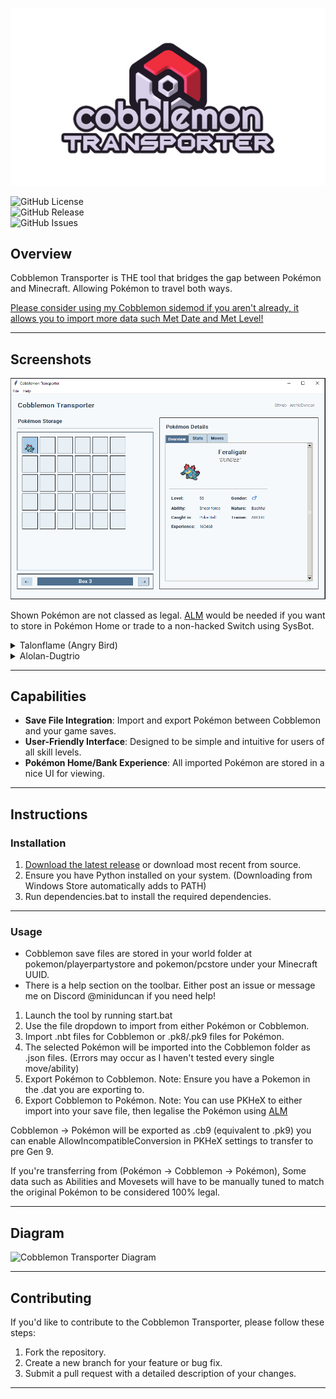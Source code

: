 ![Cobblemon Transporter Logo](https://github.com/ArchieDxncan/cobblemon-transporter/blob/main/Images/cobblemontransporter.png) <!-- Replace with the path to your logo -->

![GitHub License](https://img.shields.io/github/license/ArchieDxncan/Cobblemon-Transporter?color=blue)  
![GitHub Release](https://img.shields.io/github/v/release/ArchieDxncan/Cobblemon-Transporter?include_prereleases)  
![GitHub Issues](https://img.shields.io/github/issues/ArchieDxncan/Cobblemon-Transporter)  

## Overview
Cobblemon Transporter is THE tool that bridges the gap between Pokémon and Minecraft. Allowing Pokémon to travel both ways. 

[Please consider using my Cobblemon sidemod if you aren't already, it allows you to import more data such Met Date and Met Level!](https://www.curseforge.com/minecraft/mc-mods/cobblemon-extra-data)

---

## Screenshots

![Screenshot 1](https://github.com/ArchieDxncan/cobblemon-transporter/blob/main/Images/cobblenew.PNG)

Shown Pokémon are not classed as legal. [ALM](https://github.com/architdate/PKHeX-Plugins) would be needed if you want to store in Pokémon Home or trade to a non-hacked Switch using SysBot.

<details>
<summary>Talonflame (Angry Bird)</summary>

- **Original Game**  
  ![Screenshot 2](https://github.com/ArchieDxncan/cobblemon-transporter/blob/main/Images/cobble2.png)  

- **Exported to SV**  
  ![Screenshot 3](https://github.com/ArchieDxncan/cobblemon-transporter/blob/main/Images/cobble3.PNG)  

</details>

<details>
<summary>Alolan-Dugtrio</summary>

- **Original Game**  
  ![Screenshot 4](https://github.com/ArchieDxncan/cobblemon-transporter/blob/main/Images/cobble4.PNG)  

- **Exported to USUM**  
  ![Screenshot 5](https://github.com/ArchieDxncan/cobblemon-transporter/blob/main/Images/cobble5.png)  

</details>

---

## Capabilities

- **Save File Integration**:  Import and export Pokémon between Cobblemon and your game saves.
- **User-Friendly Interface**: Designed to be simple and intuitive for users of all skill levels.
- **Pokémon Home/Bank Experience**: All imported Pokémon are stored in a nice UI for viewing.

---

## Instructions

### Installation
1. [Download the latest release](https://github.com/ArchieDxncan/cobblemon-transporter/releases/) or download most recent from source.
2. Ensure you have Python installed on your system. (Downloading from Windows Store automatically adds to PATH)
3. Run dependencies.bat to install the required dependencies.

---

### Usage
- Cobblemon save files are stored in your world folder at pokemon/playerpartystore and pokemon/pcstore under your Minecraft UUID.
- There is a help section on the toolbar. Either post an issue or message me on Discord @miniduncan if you need help!
1. Launch the tool by running start.bat
3. Use the file dropdown to import from either Pokémon or Cobblemon.
4. Import .nbt files for Cobblemon or .pk8/.pk9 files for Pokémon.
5. The selected Pokémon will be imported into the Cobblemon folder as .json files. (Errors may occur as I haven't tested every single move/ability)
6. Export Pokémon to Cobblemon. Note: Ensure you have a Pokemon in the .dat you are exporting to.
5. Export Cobblemon to Pokémon. Note: You can use PKHeX to either import into your save file, then legalise the Pokémon using [ALM](https://github.com/architdate/PKHeX-Plugins)

Cobblemon -> Pokémon will be exported as .cb9 (equivalent to .pk9) you can enable AllowIncompatibleConversion in PKHeX settings to transfer to pre Gen 9.

If you're transferring from (Pokémon -> Cobblemon -> Pokémon), Some data such as Abilities and Movesets will have to be manually tuned to match the original Pokémon to be considered 100% legal.

---

## Diagram

![Cobblemon Transporter Diagram](https://github.com/ArchieDxncan/cobblemon-transporter/blob/main/Images/cobblemontransporterdiagram.png)

---

## Contributing

If you'd like to contribute to the Cobblemon Transporter, please follow these steps:
1. Fork the repository.
2. Create a new branch for your feature or bug fix.
3. Submit a pull request with a detailed description of your changes.

---
